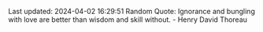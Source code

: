 Last updated: 2024-04-02 16:29:51
Random Quote: Ignorance and bungling with love are better than wisdom and skill without. - Henry David Thoreau